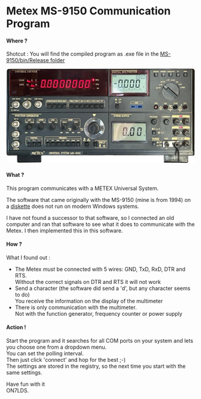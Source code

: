 Metex MS-9150 Communication Program
===================================

#### Where ?
Shotcut : You will find the compiled program as .exe file in the [MS-9150/bin/Release folder](MS-9150/bin/Release)


![MS-9150](MS-9150.png)

#### What ?
This program communicates with a METEX Universal System.

The software that came originally with the MS-9150 (mine is from 1994) on a [diskette](https://en.wikipedia.org/wiki/Floppy_disk) does not run on modern Windows systems.

I have not found a successor to that software, so I connected an old computer and ran that software 
to see what it does to communicate with the Metex. I then implemented this in this software.

#### How ?
What I found out :
* The Metex *must* be connected with 5 wires: GND, TxD, RxD, DTR and RTS.  
Without the correct signals on DTR and RTS it will not work
* Send a character (the software did send a 'd', but any character seems to do)  
You receive the information on the display of the multimeter
* There is only communication with the multimeter.  
Not with the function generator, frequency counter or power supply


#### Action !
Start the program and it searches for all COM ports on your system and lets you choose one from a dropdown menu.  
You can set the polling interval.  
Then just click 'connect' and hop for the best ;-)  
The settings are stored in the registry, so the next time you start with the same settings.


Have fun with it  
ON7LDS.